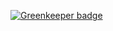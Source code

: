 

[![Greenkeeper badge](https://badges.greenkeeper.io/zkochan/install-scripts-example.svg)](https://greenkeeper.io/)